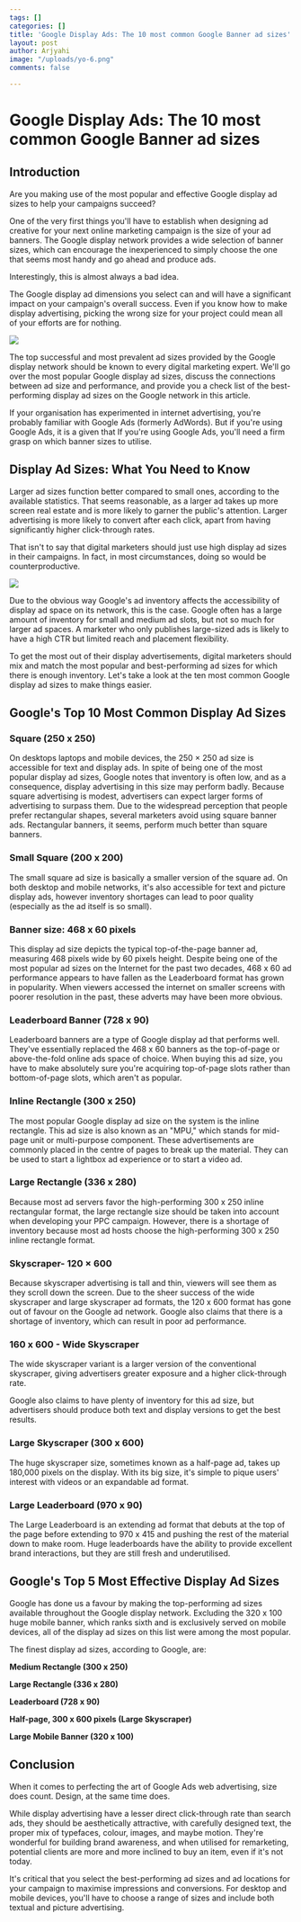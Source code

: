 ```yaml
---
tags: []
categories: []
title: 'Google Display Ads: The 10 most common Google Banner ad sizes'
layout: post
author: Arjyahi
image: "/uploads/yo-6.png"
comments: false

---
```

# **Google Display Ads: The 10 most common Google Banner ad sizes**

## **Introduction**

Are you making use of the most popular and effective Google display ad sizes to help your campaigns succeed?

One of the very first things you'll have to establish when designing ad creative for your next online marketing campaign is the size of your ad banners. The Google display network provides a wide selection of banner sizes, which can encourage the inexperienced to simply choose the one that seems most handy and go ahead and produce ads.

Interestingly, this is almost always a bad idea.

The Google display ad dimensions you select can and will have a significant impact on your campaign's overall success. Even if you know how to make display advertising, picking the wrong size for your project could mean all of your efforts are for nothing.

![](/uploads/pexels-caio-67112.jpg)

The top successful and most prevalent ad sizes provided by the Google display network should be known to every digital marketing expert. We'll go over the most popular Google display ad sizes, discuss the connections between ad size and performance, and provide you a check list of the best-performing display ad sizes on the Google network in this article.

If your organisation has experimented in internet advertising, you're probably familiar with Google Ads (formerly AdWords). But if you're using Google Ads, it is a given that If you're using Google Ads, you'll need a firm grasp on which banner sizes to utilise.

## **Display Ad Sizes: What You Need to Know**

Larger ad sizes function better compared to small ones, according to the available statistics. That seems reasonable, as a larger ad takes up more screen real estate and is more likely to garner the public's attention. Larger advertising is more likely to convert after each click, apart from having significantly higher click-through rates.

That isn't to say that digital marketers should just use high display ad sizes in their campaigns. In fact, in most circumstances, doing so would be counterproductive.

![](/uploads/pexels-pixabay-267401.jpg)

Due to the obvious way Google's ad inventory affects the accessibility of display ad space on its network, this is the case. Google often has a large amount of inventory for small and medium ad slots, but not so much for larger ad spaces. A marketer who only publishes large-sized ads is likely to have a high CTR but limited reach and placement flexibility.

To get the most out of their display advertisements, digital marketers should mix and match the most popular and best-performing ad sizes for which there is enough inventory. Let's take a look at the ten most common Google display ad sizes to make things easier.

## **Google's Top 10 Most Common Display Ad Sizes**

### Square (250 x 250)

On desktops laptops and mobile devices, the 250 × 250 ad size is accessible for text and display ads. In spite of being one of the most popular display ad sizes, Google notes that inventory is often low, and as a consequence, display advertising in this size may perform badly. Because square advertising is modest, advertisers can expect larger forms of advertising to surpass them. Due to the widespread perception that people prefer rectangular shapes, several marketers avoid using square banner ads. Rectangular banners, it seems, perform much better than square banners.

### Small Square (200 x 200)

The small square ad size is basically a smaller version of the square ad. On both desktop and mobile networks, it's also accessible for text and picture display ads, however inventory shortages can lead to poor quality (especially as the ad itself is so small).

### Banner size: 468 x 60 pixels

This display ad size depicts the typical top-of-the-page banner ad, measuring 468 pixels wide by 60 pixels height. Despite being one of the most popular ad sizes on the Internet for the past two decades, 468 x 60 ad performance appears to have fallen as the Leaderboard format has grown in popularity. When viewers accessed the internet on smaller screens with poorer resolution in the past, these adverts may have been more obvious.

### Leaderboard Banner (728 x 90)

Leaderboard banners are a type of Google display ad that performs well. They've essentially replaced the 468 x 60 banners as the top-of-page or above-the-fold online ads space of choice. When buying this ad size, you have to make absolutely sure you're acquiring top-of-page slots rather than bottom-of-page slots, which aren't as popular.

### Inline Rectangle (300 x 250)

The most popular Google display ad size on the system is the inline rectangle. This ad size is also known as an "MPU," which stands for mid-page unit or multi-purpose component. These advertisements are commonly placed in the centre of pages to break up the material. They can be used to start a lightbox ad experience or to start a video ad.

### Large Rectangle (336 x 280)

Because most ad servers favor the high-performing 300 x 250 inline rectangular format, the large rectangle size should be taken into account when developing your PPC campaign. However, there is a shortage of inventory because most ad hosts choose the high-performing 300 x 250 inline rectangle format.

### Skyscraper- 120 × 600

Because skyscraper advertising is tall and thin, viewers will see them as they scroll down the screen. Due to the sheer success of the wide skyscraper and large skyscraper ad formats, the 120 x 600 format has gone out of favour on the Google ad network. Google also claims that there is a shortage of inventory, which can result in poor ad performance.

### 160 x 600 - Wide Skyscraper

The wide skyscraper variant is a larger version of the conventional skyscraper, giving advertisers greater exposure and a higher click-through rate.

Google also claims to have plenty of inventory for this ad size, but advertisers should produce both text and display versions to get the best results.

### Large Skyscraper (300 x 600)

The huge skyscraper size, sometimes known as a half-page ad, takes up 180,000 pixels on the display. With its big size, it's simple to pique users' interest with videos or an expandable ad format.

### Large Leaderboard (970 x 90)

The Large Leaderboard is an extending ad format that debuts at the top of the page before extending to 970 x 415 and pushing the rest of the material down to make room. Huge leaderboards have the ability to provide excellent brand interactions, but they are still fresh and underutilised.

## **Google's Top 5 Most Effective Display Ad Sizes**

Google has done us a favour by making the top-performing ad sizes available throughout the Google display network. Excluding the 320 x 100 huge mobile banner, which ranks sixth and is exclusively served on mobile devices, all of the display ad sizes on this list were among the most popular.

The finest display ad sizes, according to Google, are:

**Medium Rectangle (300 x 250)**

**Large Rectangle (336 x 280)**

**Leaderboard (728 x 90)**

**Half-page, 300 x 600 pixels (Large Skyscraper)**

**Large Mobile Banner (320 x 100)**

## **Conclusion**

When it comes to perfecting the art of Google Ads web advertising, size does count. Design, at the same time does.

While display advertising have a lesser direct click-through rate than search ads, they should be aesthetically attractive, with carefully designed text, the proper mix of typefaces, colour, images, and maybe motion. They're wonderful for building brand awareness, and when utilised for remarketing, potential clients are more and more inclined to buy an item, even if it's not today.

It's critical that you select the best-performing ad sizes and ad locations for your campaign to maximise impressions and conversions. For desktop and mobile devices, you'll have to choose a range of sizes and include both textual and picture advertising.